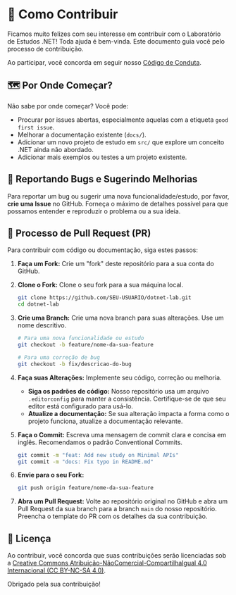 # 🤝 Como Contribuir

Ficamos muito felizes com seu interesse em contribuir com o Laboratório de Estudos .NET! Toda ajuda é bem-vinda. Este documento guia você pelo processo de contribuição.

Ao participar, você concorda em seguir nosso [Código de Conduta](./CODE_OF_CONDUCT.md).

## 🗺️ Por Onde Começar?

Não sabe por onde começar? Você pode:

- Procurar por issues abertas, especialmente aquelas com a etiqueta `good first issue`.
- Melhorar a documentação existente (`docs/`).
- Adicionar um novo projeto de estudo em `src/` que explore um conceito .NET ainda não abordado.
- Adicionar mais exemplos ou testes a um projeto existente.

## 🐛 Reportando Bugs e Sugerindo Melhorias

Para reportar um bug ou sugerir uma nova funcionalidade/estudo, por favor, **crie uma Issue** no GitHub. Forneça o máximo de detalhes possível para que possamos entender e reproduzir o problema ou a sua ideia.

## 🚀 Processo de Pull Request (PR)

Para contribuir com código ou documentação, siga estes passos:

1. **Faça um Fork:** Crie um "fork" deste repositório para a sua conta do GitHub.

2. **Clone o Fork:** Clone o seu fork para a sua máquina local.

    ```bash
    git clone https://github.com/SEU-USUARIO/dotnet-lab.git
    cd dotnet-lab
    ```

3. **Crie uma Branch:** Crie uma nova branch para suas alterações. Use um nome descritivo.

    ```bash
    # Para uma nova funcionalidade ou estudo
    git checkout -b feature/nome-da-sua-feature

    # Para uma correção de bug
    git checkout -b fix/descricao-do-bug
    ```

4. **Faça suas Alterações:** Implemente seu código, correção ou melhoria.

    - **Siga os padrões de código:** Nosso repositório usa um arquivo `.editorconfig` para manter a consistência. Certifique-se de que seu editor está configurado para usá-lo.
    - **Atualize a documentação:** Se sua alteração impacta a forma como o projeto funciona, atualize a documentação relevante.

5. **Faça o Commit:** Escreva uma mensagem de commit clara e concisa em inglês. Recomendamos o padrão Conventional Commits.

    ```bash
    git commit -m "feat: Add new study on Minimal APIs"
    git commit -m "docs: Fix typo in README.md"
    ```

6. **Envie para o seu Fork:**

    ```bash
    git push origin feature/nome-da-sua-feature
    ```

7. **Abra um Pull Request:** Volte ao repositório original no GitHub e abra um Pull Request da sua branch para a branch `main` do nosso repositório. Preencha o template do PR com os detalhes da sua contribuição.

## 🥇 Licença

Ao contribuir, você concorda que suas contribuições serão licenciadas sob a [Creative Commons Atribuição-NãoComercial-CompartilhaIgual 4.0 Internacional (CC BY-NC-SA 4.0)](./LICENSE.md).

Obrigado pela sua contribuição!
